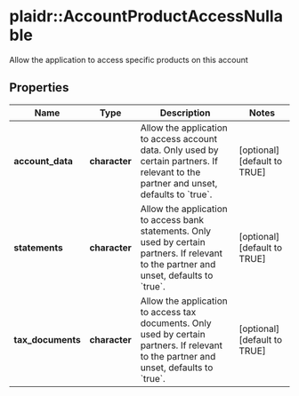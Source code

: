 # plaidr::AccountProductAccessNullable

Allow the application to access specific products on this account

## Properties
Name | Type | Description | Notes
------------ | ------------- | ------------- | -------------
**account_data** | **character** | Allow the application to access account data. Only used by certain partners. If relevant to the partner and unset, defaults to &#x60;true&#x60;. | [optional] [default to TRUE]
**statements** | **character** | Allow the application to access bank statements. Only used by certain partners. If relevant to the partner and unset, defaults to &#x60;true&#x60;. | [optional] [default to TRUE]
**tax_documents** | **character** | Allow the application to access tax documents. Only used by certain partners. If relevant to the partner and unset, defaults to &#x60;true&#x60;. | [optional] [default to TRUE]


